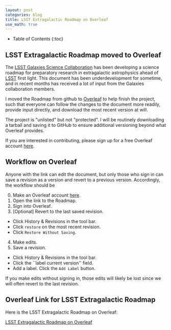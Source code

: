 ```yaml
---
layout: post
categories: blog
title: LSST Extragalactic Roadmap on Overleaf
use_math: true
---
```


* Table of Contents
{:toc}


## LSST Extragalactic Roadmap moved to Overleaf

The [LSST Galaxies Science Collaboration](https://galaxies.science.lsst.org) has been developing a science roadmap for preparatory research in extragalactic astrophysics ahead of [LSST](https://www.lsst.org) first light. This document has been underdevelopment for sometime, and in recent months has received a lot of input from the Galaxies collaboration members.

I moved the Roadmap from github to [Overleaf](https://www.overleaf.com) to help finish the project, such that everyone can follow the changes to the document more readily, provide input directly, and download the most recent version at will.

The project is "unlisted" but not "protected". I will be routinely downloading a tarball and saving it to GitHub to ensure additional versioning beyond what Overleaf provides.

If you are interested in contributing, please sign up for a free Overleaf account [here](https://www.overleaf.com/signup/).

## Workflow on Overleaf

Anyone with the link can edit the document, but only those who sign in can save a revision as a version and revert to a previous version.  Accordingly, the workflow should be

0) Make an Overleaf account [here](https://www.overleaf.com/signup/).
1) Open the link to the Roadmap.  
2) Sign into Overleaf.   
3) [Optional] Revert to the last saved revision.  
  * Click History & Revisions in the tool bar.  
  * Click ``restore`` on the most recent revision.  
  * Click ``Restore Without Saving``.  
4) Make edits.  
5) Save a revision.  
  * Click History & Revisions in the tool bar.  
  * Click the ``label current version'' field.  
  * Add a label. Click the ``Add Label`` button.  

If you make edits without signing in, those edits will likely be lost since we will often revert to the last revision.


## Overleaf Link for LSST Extragalactic Roadmap

Here is the LSST Extragalactic Roadmap on Overleaf:

[LSST Extragalactic Roadmap on Overleaf](https://www.overleaf.com/8872125bdphsbtvxykw)
